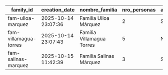 | family_id | creation_date | nombre_familia | nro_personas | asistencia |
|---|---|---|---|---|
| fam-ulloa-marquez | 2025-10-14 23:07:36 | Familia Ulloa Márquez | 2 | Sí |
| fam-villamagua-torres | 2025-10-14 23:07:43 | Familia Villamagua Torres | 5 | No |
| fam-salinas-marquez | 2025-10-15 11:42:39 | Familia Salinas Márquez | 3 | Sí |
